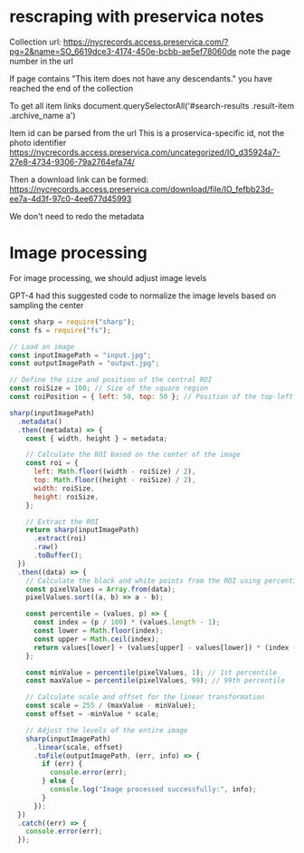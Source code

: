 # rescraping with preservica notes

Collection url:
https://nycrecords.access.preservica.com/?pg=2&name=SO_6619dce3-4174-450e-bcbb-ae5ef78060de
note the page number in the url

If page contains "This item does not have any descendants." you have reached the end of the collection

To get all item links
document.querySelectorAll('#search-results .result-item .archive_name a')

Item id can be parsed from the url
This is a proservica-specific id, not the photo identifier
https://nycrecords.access.preservica.com/uncategorized/IO_d35924a7-27e8-4734-9306-79a2764efa74/

Then a download link can be formed:
https://nycrecords.access.preservica.com/download/file/IO_fefbb23d-ee7a-4d3f-97c0-4ee677d45993

We don't need to redo the metadata

# Image processing

For image processing, we should adjust image levels

GPT-4 had this suggested code to normalize the image levels based on sampling the center

```javascript
const sharp = require("sharp");
const fs = require("fs");

// Load an image
const inputImagePath = "input.jpg";
const outputImagePath = "output.jpg";

// Define the size and position of the central ROI
const roiSize = 100; // Size of the square region
const roiPosition = { left: 50, top: 50 }; // Position of the top-left corner of the ROI

sharp(inputImagePath)
  .metadata()
  .then((metadata) => {
    const { width, height } = metadata;

    // Calculate the ROI based on the center of the image
    const roi = {
      left: Math.floor((width - roiSize) / 2),
      top: Math.floor((height - roiSize) / 2),
      width: roiSize,
      height: roiSize,
    };

    // Extract the ROI
    return sharp(inputImagePath)
      .extract(roi)
      .raw()
      .toBuffer();
  })
  .then((data) => {
    // Calculate the black and white points from the ROI using percentiles
    const pixelValues = Array.from(data);
    pixelValues.sort((a, b) => a - b);

    const percentile = (values, p) => {
      const index = (p / 100) * (values.length - 1);
      const lower = Math.floor(index);
      const upper = Math.ceil(index);
      return values[lower] + (values[upper] - values[lower]) * (index - lower);
    };

    const minValue = percentile(pixelValues, 1); // 1st percentile
    const maxValue = percentile(pixelValues, 99); // 99th percentile

    // Calculate scale and offset for the linear transformation
    const scale = 255 / (maxValue - minValue);
    const offset = -minValue * scale;

    // Adjust the levels of the entire image
    sharp(inputImagePath)
      .linear(scale, offset)
      .toFile(outputImagePath, (err, info) => {
        if (err) {
          console.error(err);
        } else {
          console.log("Image processed successfully:", info);
        }
      });
  })
  .catch((err) => {
    console.error(err);
  });
```
